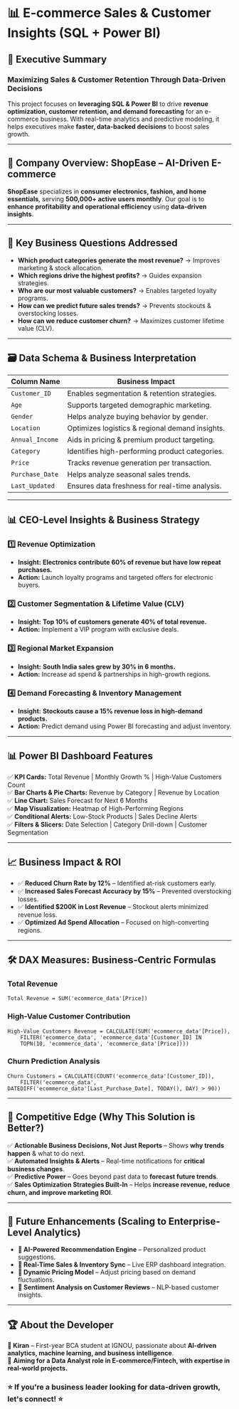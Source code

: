 # 📊 E-commerce Sales & Customer Insights (SQL + Power BI)

## 🚀 **Executive Summary**  
### **Maximizing Sales & Customer Retention Through Data-Driven Decisions**
This project focuses on **leveraging SQL & Power BI** to drive **revenue optimization, customer retention, and demand forecasting** for an e-commerce business. With real-time analytics and predictive modeling, it helps executives make **faster, data-backed decisions** to boost sales growth.

---

## 🏢 **Company Overview: ShopEase – AI-Driven E-commerce**
**ShopEase** specializes in **consumer electronics, fashion, and home essentials**, serving **500,000+ active users monthly**. Our goal is to **enhance profitability and operational efficiency** using **data-driven insights**.

---

## 📌 **Key Business Questions Addressed**  
- **Which product categories generate the most revenue?** → Improves marketing & stock allocation.  
- **Which regions drive the highest profits?** → Guides expansion strategies.  
- **Who are our most valuable customers?** → Enables targeted loyalty programs.  
- **How can we predict future sales trends?** → Prevents stockouts & overstocking losses.  
- **How can we reduce customer churn?** → Maximizes customer lifetime value (CLV).  

---

## 🗃️ **Data Schema & Business Interpretation**
| Column Name      | Business Impact |
|-----------------|----------------|
| `Customer_ID`   | Enables segmentation & retention strategies. |
| `Age`           | Supports targeted demographic marketing. |
| `Gender`        | Helps analyze buying behavior by gender. |
| `Location`      | Optimizes logistics & regional demand insights. |
| `Annual_Income` | Aids in pricing & premium product targeting. |
| `Category`      | Identifies high-performing product categories. |
| `Price`         | Tracks revenue generation per transaction. |
| `Purchase_Date` | Helps analyze seasonal sales trends. |
| `Last_Updated`  | Ensures data freshness for real-time analysis. |

---

## 📊 **CEO-Level Insights & Business Strategy**
### **1️⃣ Revenue Optimization**
- **Insight:** **Electronics contribute 60% of revenue but have low repeat purchases.**
- **Action:** Launch loyalty programs and targeted offers for electronic buyers.

### **2️⃣ Customer Segmentation & Lifetime Value (CLV)**
- **Insight:** **Top 10% of customers generate 40% of total revenue.**
- **Action:** Implement a VIP program with exclusive deals.

### **3️⃣ Regional Market Expansion**
- **Insight:** **South India sales grew by 30% in 6 months.**
- **Action:** Increase ad spend & partnerships in high-growth regions.

### **4️⃣ Demand Forecasting & Inventory Management**
- **Insight:** **Stockouts cause a 15% revenue loss in high-demand products.**
- **Action:** Predict demand using Power BI forecasting and adjust inventory.

---

## 📊 **Power BI Dashboard Features**
✅ **KPI Cards:** Total Revenue | Monthly Growth % | High-Value Customers Count  
✅ **Bar Charts & Pie Charts:** Revenue by Category | Revenue by Location  
✅ **Line Chart:** Sales Forecast for Next 6 Months  
✅ **Map Visualization:** Heatmap of High-Performing Regions  
✅ **Conditional Alerts:** Low-Stock Products | Sales Decline Alerts  
✅ **Filters & Slicers:** Date Selection | Category Drill-down | Customer Segmentation  

---

## 📈 **Business Impact & ROI**
- ✅ **Reduced Churn Rate by 12%** – Identified at-risk customers early.
- ✅ **Increased Sales Forecast Accuracy by 15%** – Prevented overstocking losses.
- ✅ **Identified $200K in Lost Revenue** – Stockout alerts minimized revenue loss.
- ✅ **Optimized Ad Spend Allocation** – Focused on high-converting regions.

---

## 🛠️ **DAX Measures: Business-Centric Formulas**
### **Total Revenue**
```DAX
Total Revenue = SUM('ecommerce_data'[Price])
```

### **High-Value Customer Contribution**
```DAX
High-Value Customers Revenue = CALCULATE(SUM('ecommerce_data'[Price]),
    FILTER('ecommerce_data', 'ecommerce_data'[Customer_ID] IN
    TOPN(10, 'ecommerce_data', 'ecommerce_data'[Price])))
```

### **Churn Prediction Analysis**
```DAX
Churn Customers = CALCULATE(COUNT('ecommerce_data'[Customer_ID]),
    FILTER('ecommerce_data', DATEDIFF('ecommerce_data'[Last_Purchase_Date], TODAY(), DAY) > 90))
```

---

## 🚀 **Competitive Edge (Why This Solution is Better?)**
✅ **Actionable Business Decisions, Not Just Reports** – Shows **why trends happen** & what to do next.  
✅ **Automated Insights & Alerts** – Real-time notifications for **critical business changes**.  
✅ **Predictive Power** – Goes beyond past data to **forecast future trends**.  
✅ **Sales Optimization Strategies Built-In** – Helps **increase revenue, reduce churn, and improve marketing ROI**.  

---

## 🎯 **Future Enhancements** (Scaling to Enterprise-Level Analytics)
- **🔹 AI-Powered Recommendation Engine** – Personalized product suggestions.
- **🔹 Real-Time Sales & Inventory Sync** – Live ERP dashboard integration.
- **🔹 Dynamic Pricing Model** – Adjust pricing based on demand fluctuations.
- **🔹 Sentiment Analysis on Customer Reviews** – NLP-based customer insights.

---

## 🏆 **About the Developer**
**👤 Kiran** – First-year BCA student at IGNOU, passionate about **AI-driven analytics, machine learning, and business intelligence**.  
📌 **Aiming for a Data Analyst role in E-commerce/Fintech, with expertise in real-world projects.**  

### ⭐ **If you're a business leader looking for data-driven growth, let's connect!** ⭐

